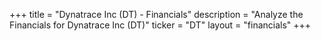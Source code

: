 +++
title = "Dynatrace Inc (DT) - Financials"
description = "Analyze the Financials for Dynatrace Inc (DT)"
ticker = "DT"
layout = "financials"
+++

